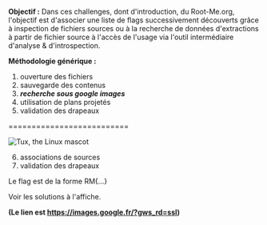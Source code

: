 **Objectif :** Dans ces challenges, dont d'introduction, du Root-Me.org, l'objectif est d'associer une liste de flags successivement découverts grâce à inspection de fichiers sources ou à la recherche de données d'extractions à partir de fichier source à l'accès de l'usage via l'outil intermédiaire d'analyse & d'introspection.

**Méthodologie générique :**
1. ouverture des fichiers
2. sauvegarde des contenus
3. ***recherche sous google images***
4. utilisation de plans projetés
5. validation des drapeaux

==========================

![Tux, the Linux mascot](./assets/images/tux.png)

6. associations de sources
7. validation des drapeaux

Le flag est de la forme RM{...}

Voir les solutions à l'affiche.

****(Le lien est https://images.google.fr/?gws_rd=ssl)****

